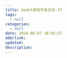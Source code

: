 ```yaml
---
title: Godot游戏开发日志-17
tags:
  - null
categories:
  - null
date: 2024-06-07 18:02:57
abbrlink:
updated:
description:
---
```


